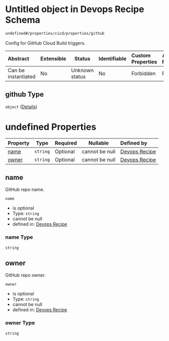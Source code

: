 # Untitled object in Devops Recipe Schema

```txt
undefined#/properties/cicd/properties/github
```

Config for GitHub Cloud Build triggers.


| Abstract            | Extensible | Status         | Identifiable | Custom Properties | Additional Properties | Access Restrictions | Defined In                                                        |
| :------------------ | ---------- | -------------- | ------------ | :---------------- | --------------------- | ------------------- | ----------------------------------------------------------------- |
| Can be instantiated | No         | Unknown status | No           | Forbidden         | Forbidden             | none                | [devops.schema.json\*](devops.schema.json "open original schema") |

## github Type

`object` ([Details](devops-properties-cicd-properties-github.md))

# undefined Properties

| Property        | Type     | Required | Nullable       | Defined by                                                                                                                                    |
| :-------------- | -------- | -------- | -------------- | :-------------------------------------------------------------------------------------------------------------------------------------------- |
| [name](#name)   | `string` | Optional | cannot be null | [Devops Recipe](devops-properties-cicd-properties-github-properties-name.md "undefined#/properties/cicd/properties/github/properties/name")   |
| [owner](#owner) | `string` | Optional | cannot be null | [Devops Recipe](devops-properties-cicd-properties-github-properties-owner.md "undefined#/properties/cicd/properties/github/properties/owner") |

## name

GitHub repo name.


`name`

-   is optional
-   Type: `string`
-   cannot be null
-   defined in: [Devops Recipe](devops-properties-cicd-properties-github-properties-name.md "undefined#/properties/cicd/properties/github/properties/name")

### name Type

`string`

## owner

GitHub repo owner.


`owner`

-   is optional
-   Type: `string`
-   cannot be null
-   defined in: [Devops Recipe](devops-properties-cicd-properties-github-properties-owner.md "undefined#/properties/cicd/properties/github/properties/owner")

### owner Type

`string`
